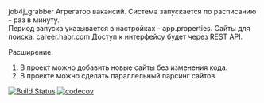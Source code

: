 job4j_grabber
Агрегатор вакансий.
Система запускается по расписанию - раз в минуту.  
Период запуска указывается в настройках - app.properties.
Сайты для поиска: career.habr.com
Доступ к интерфейсу будет через REST API.

Расширение.
1. В проект можно добавить новые сайты без изменения кода.
2. В проекте можно сделать параллельный парсинг сайтов.

[![Build Status](https://app.travis-ci.com/olegpan1/job4j_grabber.svg?branch=master)](https://app.travis-ci.com/olegpan1/job4j_grabber)
[![codecov](https://codecov.io/gh/olegpan1/job4j_grabber/branch/master/graph/badge.svg?token=6HKA6FM5AL)](https://codecov.io/gh/olegpan1/job4j_grabber)